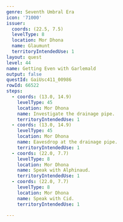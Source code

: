 ```yaml
---
genre: Seventh Umbral Era
icon: '71000'
issuer:
  coords: (22.5, 7.5)
  levelType: 8
  location: Mor Dhona
  name: Glaumunt
  territoryIntendedUse: 1
layout: quest
level: 44
name: Getting Even with Garlemald
output: false
questId: GaiUsc411_00986
rowId: 66522
steps:
  - coords: (13.0, 14.9)
    levelType: 45
    location: Mor Dhona
    name: Investigate the drainage pipe.
    territoryIntendedUse: 1
  - coords: (13.0, 14.9)
    levelType: 45
    location: Mor Dhona
    name: Eavesdrop at the drainage pipe.
    territoryIntendedUse: 1
  - coords: (22.0, 7.7)
    levelType: 8
    location: Mor Dhona
    name: Speak with Alphinaud.
    territoryIntendedUse: 1
  - coords: (22.0, 7.7)
    levelType: 8
    location: Mor Dhona
    name: Speak with Cid.
    territoryIntendedUse: 1

---
```

